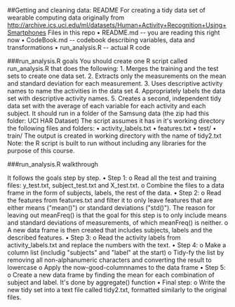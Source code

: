 ##Getting and cleaning data: README
For creating a tidy data set of wearable computing data originally from http://archive.ics.uci.edu/ml/datasets/Human+Activity+Recognition+Using+Smartphones
Files in this repo
•	README.md -- you are reading this right now
•	CodeBook.md -- codebook describing variables, data and transformations
•	run_analysis.R -- actual R code

###run_analysis.R goals
You should create one R script called run_analysis.R that does the following: 1. Merges the training and the test sets to create one data set. 2. Extracts only the measurements on the mean and standard deviation for each measurement. 3. Uses descriptive activity names to name the activities in the data set 4. Appropriately labels the data set with descriptive activity names. 5. Creates a second, independent tidy data set with the average of each variable for each activity and each subject. 
It should run in a folder of the Samsung data (the zip had this folder: UCI HAR Dataset) The script assumes it has in it's working directory the following files and folders:
•	activity_labels.txt
•	features.txt
•	test/
•	train/
The output is created in working directory with the name of tidy2.txt
Note: the R script is built to run without including any libraries for the purpose of this course.

###run_analysis.R walkthrough

It follows the goals step by step.
•	Step 1:
o	Read all the test and training files: y_test.txt, subject_test.txt and X_test.txt.
o	Combine the files to a data frame in the form of subjects, labels, the rest of the data.
•	Step 2:
o	Read the features from features.txt and filter it to only leave features that are either means ("mean()") or standard deviations ("std()"). The reason for leaving out meanFreq() is that the goal for this step is to only include means and standard deviations of measurements, of which meanFreq() is neither.
o	A new data frame is then created that includes subjects, labels and the described features.
•	Step 3:
o	Read the activity labels from activity_labels.txt and replace the numbers with the text.
•	Step 4:
o	Make a column list (includig "subjects" and "label" at the start)
o	Tidy-fy the list by removing all non-alphanumeric characters and converting the result to lowercase
o	Apply the now-good-columnnames to the data frame
•	Step 5:
o	Create a new data frame by finding the mean for each combination of subject and label. It's done by aggregate() function
•	Final step:
o	Write the new tidy set into a text file called tidy2.txt, formatted similarly to the original files.
